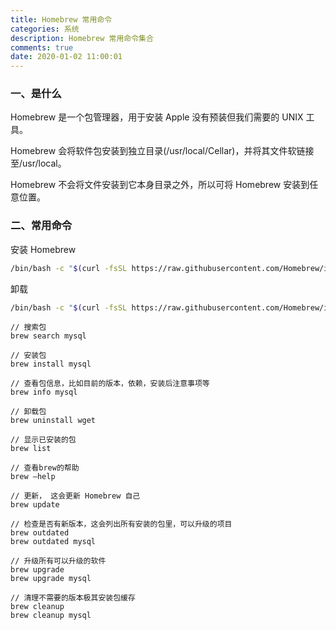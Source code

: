 ```yaml
---
title: Homebrew 常用命令
categories: 系统
description: Homebrew 常用命令集合
comments: true
date: 2020-01-02 11:00:01
---
```


### 一、是什么

Homebrew 是一个包管理器，用于安装 Apple 没有预装但我们需要的 UNIX 工具。

Homebrew 会将软件包安装到独立目录(/usr/local/Cellar)，并将其文件软链接至/usr/local。

Homebrew 不会将文件安装到它本身目录之外，所以可将 Homebrew 安装到任意位置。

### 二、常用命令

安装 Homebrew

```sh
/bin/bash -c "$(curl -fsSL https://raw.githubusercontent.com/Homebrew/install/HEAD/install.sh)"
```

卸载

```sh
/bin/bash -c "$(curl -fsSL https://raw.githubusercontent.com/Homebrew/install/HEAD/uninstall.sh)"
```

```brew
// 搜索包
brew search mysql

// 安装包
brew install mysql

// 查看包信息，比如目前的版本，依赖，安装后注意事项等
brew info mysql

// 卸载包
brew uninstall wget

// 显示已安装的包
brew list

// 查看brew的帮助
brew –help

// 更新， 这会更新 Homebrew 自己
brew update

// 检查是否有新版本，这会列出所有安装的包里，可以升级的项目
brew outdated
brew outdated mysql

// 升级所有可以升级的软件
brew upgrade
brew upgrade mysql

// 清理不需要的版本极其安装包缓存
brew cleanup
brew cleanup mysql
```
